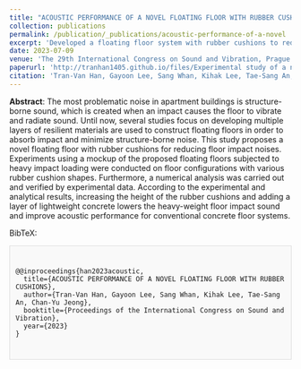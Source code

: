 ```yaml
---
title: "ACOUSTIC PERFORMANCE OF A NOVEL FLOATING FLOOR WITH RUBBER CUSHIONS"
collection: publications
permalink: /publication/_publications/acoustic-performance-of-a-novel
excerpt: 'Developed a floating floor system with rubber cushions to reduce heavy weight impact sound for apartments, in partnership with Korea Disaster Prevention Technology Company Ltd.'
date: 2023-07-09
venue: 'The 29th International Congress on Sound and Vibration, Prague'
paperurl: 'http://tranhan1405.github.io/files/Experimental study of a novel lighting support system reinforced with a pulley friction damper.pdf'
citation: 'Tran-Van Han, Gayoon Lee, Sang Whan, Kihak Lee, Tae-Sang An, Chan-Yu Jeong (2023, July). ACOUSTIC PERFORMANCE OF A NOVEL FLOATING FLOOR WITH RUBBER CUSHIONS. In Proceedings of the International Congress on Sound and Vibration.'
---
```

**Abstract**: The most problematic noise in apartment buildings is structure-borne sound, which is created when an impact causes the floor to vibrate and radiate sound. Until now, several studies focus on developing multiple layers of resilient materials are used to construct floating floors in order to absorb impact and minimize structure-borne noise. This study proposes a novel floating floor with rubber cushions for reducing floor impact noises. Experiments using a mockup of the proposed floating floors subjected to heavy impact loading were conducted on floor configurations with various rubber cushion shapes. Furthermore, a numerical analysis was carried out and verified by experimental data. According to the experimental and analytical results, increasing the height of the rubber cushions and adding a layer of lightweight concrete lowers the heavy-weight floor impact sound and improve acoustic performance for conventional concrete floor systems.

BibTeX: 
  <div style="border: 1px solid #ddd; padding: 10px; background-color: #f9f9f9;">
  <pre><code>
@@inproceedings{han2023acoustic,
  title={ACOUSTIC PERFORMANCE OF A NOVEL FLOATING FLOOR WITH RUBBER CUSHIONS},
  author={Tran-Van Han, Gayoon Lee, Sang Whan, Kihak Lee, Tae-Sang An, Chan-Yu Jeong},
  booktitle={Proceedings of the International Congress on Sound and Vibration},
  year={2023}
}
  </code></pre>
  </div>



